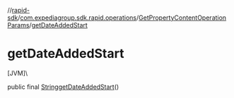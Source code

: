//[rapid-sdk](../../../index.md)/[com.expediagroup.sdk.rapid.operations](../index.md)/[GetPropertyContentOperationParams](index.md)/[getDateAddedStart](get-date-added-start.md)

# getDateAddedStart

[JVM]\

public final [String](https://docs.oracle.com/javase/8/docs/api/java/lang/String.html)[getDateAddedStart](get-date-added-start.md)()
